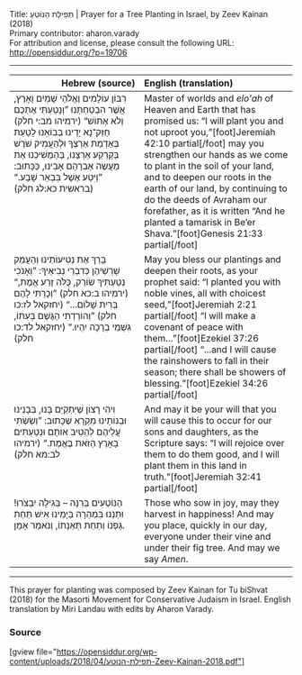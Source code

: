 <html>
<head></head>
<body>
Title: תְּפִילַּת הַנּוֹטֵעַ | Prayer for a Tree Planting in Israel, by Zeev Kainan (2018)<br />
Primary contributor: aharon.varady<br />
For attribution and license, please consult the following URL: <a href="http://opensiddur.org/?p=19706">http://opensiddur.org/?p=19706</a>
<p />
<hr />

<table style="margin-left: auto;margin-right: auto;" class="draggable">
<thead><tr><th id="x" style="text-align: right;">Hebrew (source)</th><th style="text-align: left;">English (translation)</th></tr></thead>
<tbody>
<tr>
<td style="vertical-align:top;" width="46%">
<div class="liturgy"><span lang="he">
רִבּוֹן עוֹלָמִים 
וֶאֱלֹהֵי שָׁמַיִם וָאָרֶץ,
אֲשֶׁר הִבְטַחְתָּנוּ 
”וְנָטַעְתִּי אֶתְכֶם וְלֹא אֶתּוֹשׁ“ <span class="citation">(ירמיהו מב:י חלק)</span>
חַזֵּק־נָא יָדֵינוּ 
בְּבוֹאֵנוּ לָטַעַת בְּאַדְמַת אַרְצֶךָ
וּלְהַעֲמִיק שֹׁרֶשׁ בְּקַרְקַע אַרְצֵנוּ,
בְּהַמְשִׁיכֵנוּ אֶת מַעֲשֶׂה אַבְרָהָם אָבִינוּ,
כַּכָּתוּב: ”וַיִּטַּע אֶשֶׁל בִּבְאֵר שָׁבַע.“ <span class="citation">(בראשית כא:לג חלק)</span>
</span></div></td>

<td style="vertical-align:top;"><div class="english">
Master of worlds 
and <em>elo'ah</em> of Heaven and Earth
that has promised us:
“I will plant you and not uproot you,”[foot]Jeremiah 42:10 partial[/foot]
may you strengthen our hands 
as we come to plant in the soil of your land,
and to deepen our roots in the earth of our land,
by continuing to do the deeds of Avraham our forefather,
as it is written “And he planted a tamarisk in Be’er Shava.”[foot]Genesis 21:33 partial[/foot]
</div></td></tr>


<tr><td style="vertical-align:top;" width="46%">
<div class="liturgy"><span lang="he">
בָּרֵךְ אֶת נְטִיעוֹתֵינוּ 
וְהַעֲמֵק שָׁרְשֵׁיהֶן
כְּדִבְרֵי נְבִיאֵיךָ: 
”וְאָנֹכִי נְטַעְתִּיךְ שׂוֹרֵק, כֻּלֹּה זֶרַע אֱמֶת,“ <span class="citation">(ירמיהו ב:כא חלק)</span>
”וְכָרַתִּי לָהֶם בְּרִית שָׁלוֹם...“ <span class="citation">(יחזקאל לז:כו חלק)</span>
”וְהוֹרַדְתִּי הַגֶּשֶׁם בְּעִתּוֹ, 
גִּשְׁמֵי בְרָכָה יִהְיוּ.“ <span class="citation">(יחזקאל לד:כו חלק)</span>
</span></div></td>

<td style="vertical-align:top;"><div class="english">
May you bless our plantings 
and deepen their roots, 
as your prophet said:
“I planted you with noble vines, all with choicest seed,”[foot]Jeremiah 2:21 partial[/foot]
“I will make a covenant of peace with them…”[foot]Ezekiel 37:26 partial[/foot]
“...and I will cause the rainshowers to fall in their season; 
there shall be showers of blessing.”[foot]Ezekiel 34:26 partial[/foot]
</div></td></tr>


<tr><td style="vertical-align:top;" width="46%">
<div class="liturgy"><span lang="he">
וִיהִי רָצוֹן שֶׁיִּתְקַיֵּם בָּנוּ, 
בְּבָנֵינוּ וּבְנוֹתֵינוּ מִקְרָא שֶׁכָּתוּב:
”וְשַׂשְׂתִּי עֲלֵיהֶם לְהֵטִיב אוֹתָם 
וּנְטַעְתִּים בָּאָרֶץ הַזֹּאת בֶּאֱמֶת.“ <span class="citation">(ירמיהו לב:מא חלק)</span>
</span></div></td>

<td style="vertical-align:top;"><div class="english">
And may it be your will that you will cause this to occur
for our sons and daughters, as the Scripture says:
“I will rejoice over them to do them good, 
and I will plant them in this land in truth.”[foot]Jeremiah 32:41 partial[/foot]
</div></td></tr>


<tr><td style="vertical-align:top;" width="46%">
<div class="liturgy"><span lang="he">
הַנּוֹטְעִים בְּרִנָּה – בְּגִילָה יִבְצֹרוּ!
וּתְנֵנוּ בִּמְהֵרָה בְּיָמֵינוּ 
אִישׁ תַּחַת גַּפְנוֹ וְתַחַת תְּאֵנָתוֹ, 
וְנֹאמַר אָמֵן.
</span></div></td>

<td style="vertical-align:top;"><div class="english">
Those who sow in joy, may they harvest in happiness!
And may you place, quickly in our day, 
everyone under their vine and under their fig tree. 
And may we say <em>Amen</em>.
</div></td></tr>
</tbody></table>

<hr />

This prayer for planting was composed by Zeev Kainan for Tu biShvat (2018) for the Masorti Movement for Conservative Judaism in Israel. English translation by Miri Landau with edits by Aharon Varady.


<h3>Source</h3>

[gview file="https://opensiddur.org/wp-content/uploads/2018/04/תפילת-הנוטע-Zeev-Kainan-2018.pdf"]
</body>
</html>